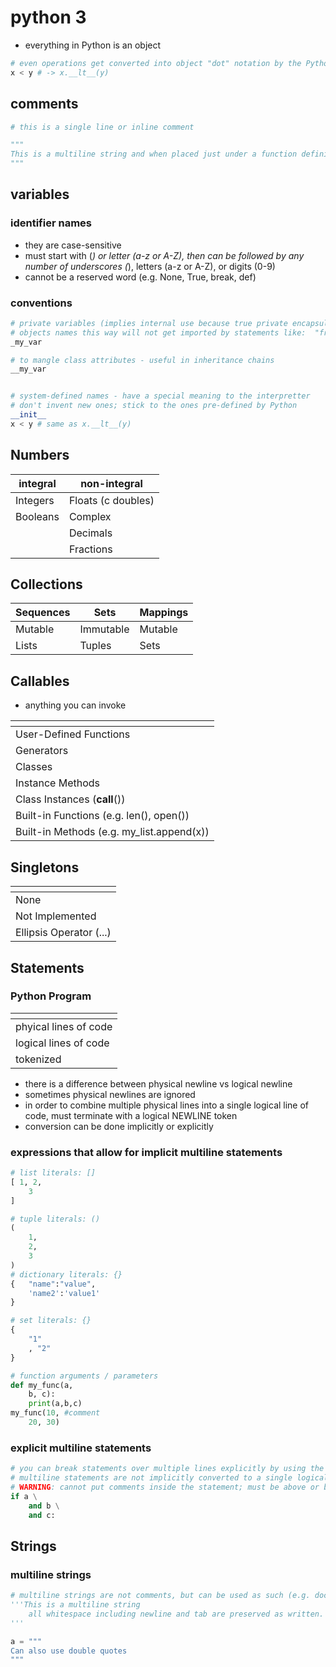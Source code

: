 # python 3

* everything in Python is an object

```python
# even operations get converted into object "dot" notation by the Python interpretter
x < y # -> x.__lt__(y)
```

## comments

```python
# this is a single line or inline comment

"""
This is a multiline string and when placed just under a function definition, it serves as a comment of sorts (associated docstring).
"""
```

## variables

### identifier names

* they are case-sensitive
* must start with (_) or letter (a-z or A-Z), then can be followed by any number of underscores (_), letters (a-z or A-Z), or digits (0-9)
* cannot be a reserved word (e.g. None, True, break, def)

### conventions

```python
# private variables (implies internal use because true private encapsulation isn't part of python)
# objects names this way will not get imported by statements like:  "from module import *"
_my_var

# to mangle class attributes - useful in inheritance chains
__my_var


# system-defined names - have a special meaning to the interpretter
# don't invent new ones; stick to the ones pre-defined by Python
__init__
x < y # same as x.__lt__(y)
```

## Numbers

| integral | non-integral |
| ---- | ---- |
| Integers | Floats (c doubles) |
| Booleans | Complex |
|  | Decimals |
|  | Fractions |

## Collections

| Sequences | Sets | Mappings |
| ---- | ---- | ---- |
| Mutable | Immutable | Mutable | Immutable |
| Lists | Tuples | Sets | Frozen Sets | Dictionaries |

## Callables

* anything you can invoke

| <!-- --> |
| ---- |
| User-Defined Functions |
| Generators |
| Classes |
| Instance Methods |
| Class Instances (__call__()) |
| Built-in Functions (e.g. len(), open()) |
| Built-in Methods (e.g. my_list.append(x)) |

## Singletons

| <!-- --> |
| ---- |
| None |
| Not Implemented |
| Ellipsis Operator (...) |

## Statements

### Python Program

| <!-- --> |
| ---- |
| phyical lines of code | end with a physical newline character|
| logical lines of code | end with a logical NEWLINE token|
| tokenized |

* there is a difference between physical newline vs logical newline
* sometimes physical newlines are ignored
* in order to combine multiple physical lines into a single logical line of code, must terminate with a logical NEWLINE token
* conversion can be done implicitly or explicitly

### expressions that allow for implicit multiline statements

```python
# list literals: []
[ 1, 2,
	3
]

# tuple literals: ()
( 
    1,
	2,
	3
)
# dictionary literals: {}
{ 	"name":"value", 
	'name2':'value1'
}

# set literals: {}
{
	"1"
	, "2"
}

# function arguments / parameters
def my_func(a,
	b, c):
	print(a,b,c)
my_func(10, #comment
	20, 30)

```

### explicit multiline statements

```python
# you can break statements over multiple lines explicitly by using the '\' 
# multiline statements are not implicitly converted to a single logical line
# WARNING: cannot put comments inside the statement; must be above or below the entire statement
if a \
	and b \
	and c:
```

## Strings

### multiline strings

```python
# multiline strings are not comments, but can be used as such (e.g. docstrings) to define function/method blocks
'''This is a multiline string
	all whitespace including newline and tab are preserved as written.
'''

a = """
Can also use double quotes 
"""
```
